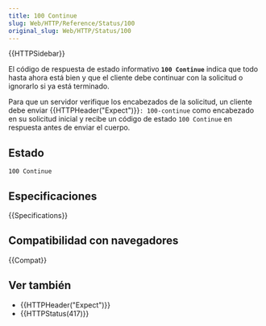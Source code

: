 ```yaml
---
title: 100 Continue
slug: Web/HTTP/Reference/Status/100
original_slug: Web/HTTP/Status/100
---
```


{{HTTPSidebar}}

El código de respuesta de estado informativo **`100 Continue`** indica que todo hasta ahora está bien y que el cliente debe continuar con la solicitud o ignorarlo si ya está terminado.

Para que un servidor verifique los encabezados de la solicitud, un cliente debe enviar {{HTTPHeader("Expect")}}`: 100-continue` como encabezado en su solicitud inicial y recibe un código de estado `100 Continue` en respuesta antes de enviar el cuerpo.

## Estado

```
100 Continue
```

## Especificaciones

{{Specifications}}

## Compatibilidad con navegadores

{{Compat}}

## Ver también

- {{HTTPHeader("Expect")}}
- {{HTTPStatus(417)}}
